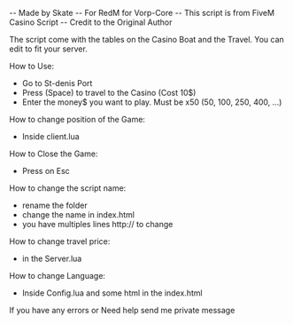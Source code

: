 -- Made by Skate
-- For RedM for Vorp-Core 
-- This script is from FiveM Casino Script
-- Credit to the Original Author

The script come with the tables on the Casino Boat and the Travel.
You can edit to fit your server.

How to Use:
- Go to St-denis Port
- Press (Space) to travel to the Casino (Cost 10$)
- Enter the money$ you want to play. Must be x50 (50, 100, 250, 400, ...)

How to change position of the Game:
- Inside client.lua

How to Close the Game:
- Press on Esc

How to change the script name:
- rename the folder
- change the name in index.html
- you have multiples lines http:// to change

How to change travel price:
- in the Server.lua

How to change Language:
- Inside Config.lua and some html in the index.html

If you have any errors or Need help send me private message